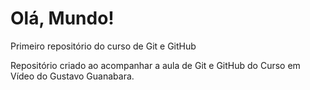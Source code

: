 # Olá, Mundo!
 Primeiro repositório do curso de Git e GitHub

Repositório criado ao acompanhar a aula de Git e GitHub do Curso em Vídeo do Gustavo Guanabara.